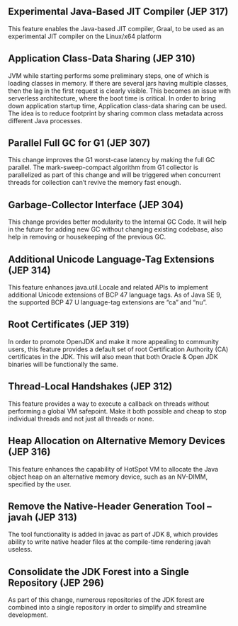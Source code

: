 ## Experimental Java-Based JIT Compiler (JEP 317)

This feature enables the Java-based JIT compiler, Graal, to be used as an experimental JIT compiler on the Linux/x64 platform

## Application Class-Data Sharing (JEP 310)

JVM while starting performs some preliminary steps, one of which is loading classes in memory. If there are several jars having multiple classes, then the lag in the first request is clearly visible. This becomes an issue with serverless architecture, where the boot time is critical. In order to bring down application startup time, Application class-data sharing can be used. The idea is to reduce footprint by sharing common class metadata across different Java processes.

## Parallel Full GC for G1 (JEP 307)

This change improves the G1 worst-case latency by making the full GC parallel. The mark-sweep-compact algorithm from G1 collector is parallelized as part of this change and will be triggered when concurrent threads for collection can’t revive the memory fast enough.

## Garbage-Collector Interface (JEP 304)

This change provides better modularity to the Internal GC Code. It will help in the future for adding new GC without changing existing codebase, also help in removing or housekeeping of the previous GC.

## Additional Unicode Language-Tag Extensions (JEP 314)

This feature enhances java.util.Locale and related APIs to implement additional Unicode extensions of BCP 47 language tags. As of Java SE 9, the supported BCP 47 U language-tag extensions are “ca” and “nu”. 

## Root Certificates (JEP 319)

In order to promote OpenJDK and make it more appealing to community users, this feature provides a default set of root Certification Authority (CA) certificates in the JDK. This will also mean that both Oracle & Open JDK binaries will be functionally the same.

## Thread-Local Handshakes (JEP 312)

This feature provides a way to execute a callback on threads without performing a global VM safepoint. Make it both possible and cheap to stop individual threads and not just all threads or none.

## Heap Allocation on Alternative Memory Devices (JEP 316)

This feature enhances the capability of HotSpot VM to allocate the Java object heap on an alternative memory device, such as an NV-DIMM, specified by the user.

## Remove the Native-Header Generation Tool – javah (JEP 313)

The tool functionality is added in javac as part of JDK 8, which provides ability to write native header files at the compile-time rendering javah useless.

## Consolidate the JDK Forest into a Single Repository (JEP 296)

As part of this change, numerous repositories of the JDK forest are combined into a single repository in order to simplify and streamline development.

